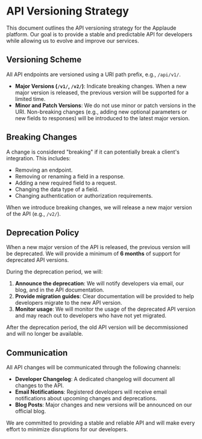 # API Versioning Strategy

This document outlines the API versioning strategy for the Applaude platform. Our goal is to provide a stable and predictable API for developers while allowing us to evolve and improve our services.

## Versioning Scheme

All API endpoints are versioned using a URI path prefix, e.g., `/api/v1/`.

- **Major Versions (`/v1/`, `/v2/`)**: Indicate breaking changes. When a new major version is released, the previous version will be supported for a limited time.
- **Minor and Patch Versions**: We do not use minor or patch versions in the URI. Non-breaking changes (e.g., adding new optional parameters or new fields to responses) will be introduced to the latest major version.

## Breaking Changes

A change is considered "breaking" if it can potentially break a client's integration. This includes:

- Removing an endpoint.
- Removing or renaming a field in a response.
- Adding a new required field to a request.
- Changing the data type of a field.
- Changing authentication or authorization requirements.

When we introduce breaking changes, we will release a new major version of the API (e.g., `/v2/`).

## Deprecation Policy

When a new major version of the API is released, the previous version will be deprecated. We will provide a minimum of **6 months** of support for deprecated API versions.

During the deprecation period, we will:

1.  **Announce the deprecation**: We will notify developers via email, our blog, and in the API documentation.
2.  **Provide migration guides**: Clear documentation will be provided to help developers migrate to the new API version.
3.  **Monitor usage**: We will monitor the usage of the deprecated API version and may reach out to developers who have not yet migrated.

After the deprecation period, the old API version will be decommissioned and will no longer be available.

## Communication

All API changes will be communicated through the following channels:

- **Developer Changelog**: A dedicated changelog will document all changes to the API.
- **Email Notifications**: Registered developers will receive email notifications about upcoming changes and deprecations.
- **Blog Posts**: Major changes and new versions will be announced on our official blog.

We are committed to providing a stable and reliable API and will make every effort to minimize disruptions for our developers.
